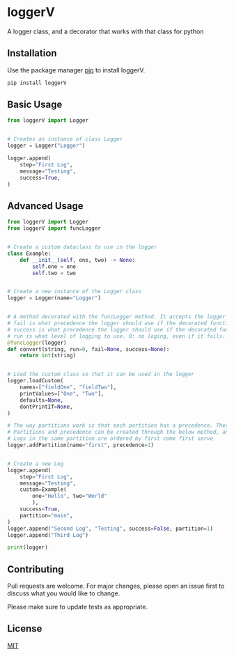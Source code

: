 # loggerV
A logger class, and a decorator that works with that class for python
## Installation

Use the package manager [pip](https://pip.pypa.io/en/stable/) to install loggerV.

```bash
pip install loggerV
```

## Basic Usage

```python
from loggerV import Logger


# Creates an instance of class Logger
logger = Logger("Logger")

logger.append(
    step="First Log",
    message="Testing",
    success=True,
)
```

## Advanced Usage

```python
from loggerV import Logger
from loggerV import funcLogger


# Create a custom dataclass to use in the logger
class Example:
    def __init__(self, one, two) -> None:
        self.one = one
        self.two = two


# Create a new instance of the Logger class
logger = Logger(name="Logger")


# A method decorated with the funcLogger method. It accepts the logger as an argument.
# fail is what precedence the logger should use if the decorated functions fails. (Optional)
# success is what precedence the logger should use if the decorated function succeeds. (Optional)
# run is what level of logging to use. 0: no loging, even if it fails. 1: log if the function fails. 2: log whether it failsor succeeds
@funcLogger(logger)
def convert(string, run=0, fail=None, success=None):
    return int(string)


# Load the custom class so that it can be used in the logger
logger.loadCustom(
    names=["fieldOne", "fieldTwo"],
    printValues=["One", "Two"],
    defaults=None,
    dontPrintIf=None,
)

# The way partitions work is that each partition has a precedence. There are two partitions by default. main with a precedence of 3 and footer with a precedence of ten.
# Partitions and precedence can be created through the below method, and can be used in the append function. by default append uses partition main (3). 
# Logs in the same partition are ordered by first come first serve
logger.addPartition(name="first", precedence=1)


# Create a new Log
logger.append(
    step="First Log",
    message="Testing",
    custom=Example(
        one="Hello", two="World"
        ),
    success=True,
    partition="main",
)
logger.append("Second Log", "Testing", success=False, partition=1)
logger.append("Third Log")

print(logger)
```

## Contributing

Pull requests are welcome. For major changes, please open an issue first
to discuss what you would like to change.

Please make sure to update tests as appropriate.

## License

[MIT](https://choosealicense.com/licenses/mit/)
